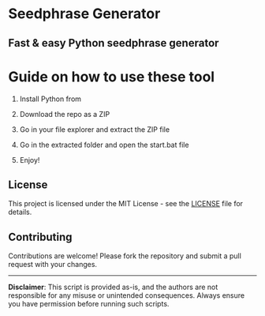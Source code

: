 # Seedphrase Generator          
            
## Fast & easy Python seedphrase generator             
                    
# Guide on how to use these tool                 
                
1. Install Python from             
      
2. Download the repo as a ZIP             
        
3. Go in your file explorer and extract the ZIP file       
               
4. Go in the extracted folder and open the start.bat file         
                
5. Enjoy!              
                    
## License                  
         
This project is licensed under the MIT License - see the [LICENSE](LICENSE) file for details.                     
       
## Contributing       
           
Contributions are welcome! Please fork the repository and submit a pull request with your changes.              
           
---           
             
**Disclaimer**: This script is provided as-is, and the authors are not responsible for any misuse or unintended consequences. Always ensure you have permission before running such scripts.              